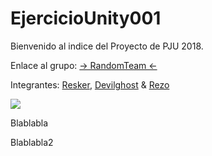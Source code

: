 # EjercicioUnity001

Bienvenido al indice del Proyecto de PJU 2018.

Enlace al grupo: [-> RandomTeam <-](grupo.md)

Integrantes:
[Resker](https://github.com/ReskerWolf/), [Devilghost](https://github.com/devilghost666/) & [Rezo](https://github.com/Rezo3/)

[![](https://i.imgflip.com/1wz809.jpg)](https://www.youtube.com/watch?v=kqcIVntQIzc)

Blablabla

Blablabla2